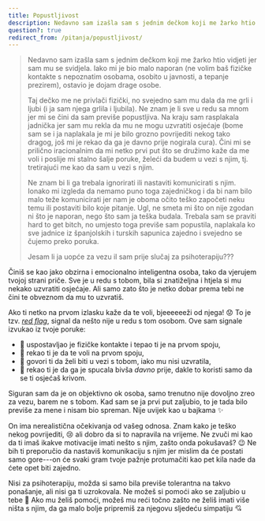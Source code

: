 ```yaml
---
title: Popustljivost
description: Nedavno sam izašla sam s jednim dečkom koji me žarko htio vidjeti jer sam mu se svidjela. Iako mi je bio malo naporan (ne volim baš fizičke kontakte s nepoznatim osobama, osobito u javnosti, a tepanje prezirem), ostavio je dojam drage osobe.
question?: true
redirect_from: /pitanja/popustljivost/
---
```


> Nedavno sam izašla sam s jednim dečkom koji me žarko htio vidjeti jer sam mu se svidjela. Iako mi je bio malo naporan (ne volim baš fizičke kontakte s nepoznatim osobama, osobito u javnosti, a tepanje prezirem), ostavio je dojam drage osobe.
>
> Taj dečko me ne privlači fizički, no svejedno sam mu dala da me grli i ljubi (i ja sam njega grlila i ljubila). Ne znam je li sve u redu sa mnom jer mi se čini da sam previše popustljiva. Na kraju sam rasplakala jadnička jer sam mu rekla da mu ne mogu uzvratiti osjećaje (bome sam se i ja naplakala je mi je bilo grozno povrijediti nekog tako dragog, još mi je rekao da ga je davno prije nogirala cura). Čini mi se prilično iracionalnim da mi netko prvi put što se družimo kaže da me voli i poslije mi stalno šalje poruke, želeći da budem u vezi s njim, tj. tretirajući me kao da sam u vezi s njim.
>
> Ne znam bi li ga trebala ignorirati ili nastaviti komunicirati s njim. Ionako mi izgleda da nemamo puno toga zajedničkog i da bi nam bilo malo teže komunicirati jer nam je oboma očito teško započeti neku temu ili postaviti bilo koje pitanje. Ugl, ne smeta mi što on nije zgodan ni što je naporan, nego što sam ja teška budala. Trebala sam se praviti hard to get bitch, no umjesto toga previše sam popustila, naplakala ko sve jadnice iz španjolskih i turskih sapunica zajedno i svejedno se čujemo preko poruka.
>
> Jesam li ja uopće za vezu il sam prije slučaj za psihoterapiju???

Činiš se kao jako obzirna i emocionalno inteligentna osoba, tako da vjerujem tvojoj strani priče. Sve je u redu s tobom, bila si znatiželjna i htjela si mu nekako uzvratiti osjećaje. Ali samo zato što je netko dobar prema tebi ne čini te obveznom da mu to uzvratiš.

Ako ti netko na prvom izlasku kaže da te voli, bjeeeeeeži od njega! :worried: To je tzv. _[red flag][0]_, signal da nešto nije u redu s tom osobom. Ove sam signale izvukao iz tvoje poruke:

  - :red_circle: uspostavljao je fizičke kontakte i tepao ti je na prvom spoju,
  - :red_circle: rekao ti je da te voli na prvom spoju,
  - :red_circle: govori ti da želi biti u vezi s tobom, iako mu nisi uzvratila,
  - :red_circle: rekao ti je da ga je spucala bivša *davno* prije, dakle to koristi samo da se ti osjećaš krivom.

Siguran sam da je on objektivno ok osoba, samo trenutno nije dovoljno zreo za vezu, barem ne s tobom. Kad sam se ja prvi put zaljubio, to je tada bilo previše za mene i nisam bio spreman. Nije uvijek kao u bajkama :sparkles:

On ima nerealistična očekivanja od vašeg odnosa. Znam kako je teško nekog povrijediti, :cry: ali dobro da si to napravila na vrijeme. Ne zvuči mi kao da ti imaš ikakve motivacije imati nešto s njim, zašto onda pokušavaš? :wink: Ne bih ti preporučio da nastaviš komunikaciju s njim jer mislim da će postati samo gore---on će svaki gram tvoje pažnje protumačiti kao pet kila nade da ćete opet biti zajedno.

Nisi za psihoterapiju, možda si samo bila previše tolerantna na takvo ponašanje, ali nisi ga ti uzrokovala. Ne možeš si pomoći ako se zaljubio u tebe :information_desk_person: Ako mu želiš pomoći, možeš mu reći točno zašto ne želiš imati više ništa s njim, da ga malo bolje pripremiš za njegovu sljedeću simpatiju :cupid:

[0]: https://en.wikipedia.org/wiki/Red_flag_(idiom)
